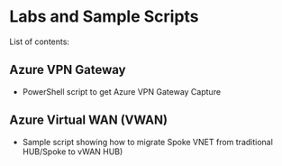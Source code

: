 # Labs and Sample Scripts

List of contents:
## Azure VPN Gateway
- PowerShell script to get Azure VPN Gateway Capture

## Azure Virtual WAN (VWAN)
- Sample script showing how to migrate Spoke VNET from traditional HUB/Spoke to vWAN HUB)
